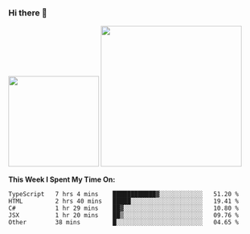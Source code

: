 ### Hi there 👋

<!--
**nestor22/nestor22** is a ✨ _special_ ✨ repository because its `README.md` (this file) appears on your GitHub profile.

Here are some ideas to get you started:

- 🔭 I’m currently working on ...
- 🌱 I’m currently learning ...
- 👯 I’m looking to collaborate on ...
- 🤔 I’m looking for help with ...
- 💬 Ask me about ...
- 📫 How to reach me: ...
- 😄 Pronouns: ...
- ⚡ Fun fact: ...
-->


<img height="180em" src="https://github-readme-stats.vercel.app/api?username=nestor22&show_icons=true&hide_border=true&&count_private=true&include_all_commits=true&theme=radical" />
<img height="280em" src="https://github-readme-stats.vercel.app/api/top-langs/?username=nestor22&layout=compact)](https://github.com/nestor22/github-readme-stats&theme=radical"  />



**This Week I Spent My Time On:**
<!--START_SECTION:waka-->
```text
TypeScript   7 hrs 4 mins    ████████████▓░░░░░░░░░░░░   51.20 % 
HTML         2 hrs 40 mins   █████░░░░░░░░░░░░░░░░░░░░   19.41 % 
C#           1 hr 29 mins    ██▓░░░░░░░░░░░░░░░░░░░░░░   10.80 % 
JSX          1 hr 20 mins    ██▒░░░░░░░░░░░░░░░░░░░░░░   09.76 % 
Other        38 mins         █░░░░░░░░░░░░░░░░░░░░░░░░   04.65 % 
```
<!--END_SECTION:waka-->


